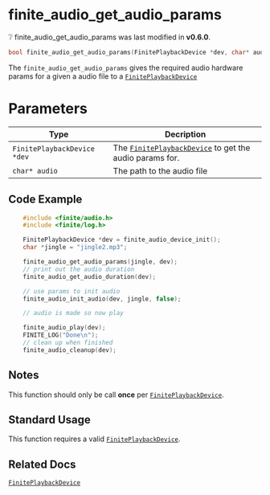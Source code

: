 # finite_audio_get_audio_params

<div class="alert alert-info part text-info">
❔ finite_audio_get_audio_params was last modified in <b>v0.6.0</b>.
</div>

```c
bool finite_audio_get_audio_params(FinitePlaybackDevice *dev, char* audio)
```

The `finite_audio_get_audio_params` gives the required audio hardware params for a given a audio file to a [`FinitePlaybackDevice`](../../../types/FinitePlaybackDevice)

# Parameters

| Type                        | Decription                                                                                        |
| --------------------------- | ------------------------------------------------------------------------------------------------- |
| `FinitePlaybackDevice *dev` | The [`FinitePlaybackDevice`](../../../types/FinitePlaybackDevice) to get the audio params for. |
| `char* audio` | The path to the audio file |

## Code Example

```c
    #include <finite/audio.h>
    #include <finite/log.h>

    FinitePlaybackDevice *dev = finite_audio_device_init();
    char *jingle = "jingle2.mp3";

    finite_audio_get_audio_params(jingle, dev);
    // print out the audio duration
    finite_audio_get_audio_duration(dev);

    // use params to init audio
    finite_audio_init_audio(dev, jingle, false);

    // audio is made so now play

    finite_audio_play(dev);
    FINITE_LOG("Done\n");
    // clean up when finished
    finite_audio_cleanup(dev);
```

## Notes

This function should only be call **once** per [`FinitePlaybackDevice`](../../../types/FinitePlaybackDevice).

## Standard Usage

This function requires a valid [`FinitePlaybackDevice`](../../../types/FinitePlaybackDevice). 

## Related Docs

[`FinitePlaybackDevice`](../../../types/FinitePlaybackDevice)
